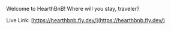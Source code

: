 Welcome to HearthBnB! Where will you stay, traveler?

Live Link: [https://hearthbnb.fly.dev/](https://hearthbnb.fly.dev/)
